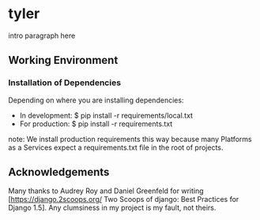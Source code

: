 # tyler

intro paragraph here

## Working Environment

### Installation of Dependencies

Depending on where you are installing dependencies:

* In development:
        $ pip install -r requirements/local.txt
* For production:
        $ pip install -r requirements.txt

note: We install production requirements this way because many Platforms as
a Services expect a requirements.txt file in the root of projects.

## Acknowledgements

Many thanks to Audrey Roy and Daniel Greenfeld for writing [https://django.2scoops.org/ Two Scoops of django: Best Practices for Django 1.5]. Any clumsiness in my project is my fault, not theirs.

